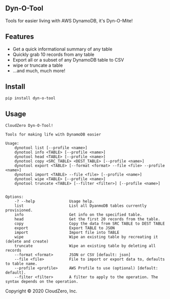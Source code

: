 Dyn-O-Tool
----------

Tools for easier living with AWS DynamoDB, it's Dyn-O-Mite!


Features
--------

* Get a quick informational summary of any table
* Quickly grab 10 records from any table
* Export all or a subset of any DynamoDB table to CSV
* wipe or truncate a table
* ...and much, much more!

Install
-------

    pip install dyn-o-tool
    
Usage
-----

    CloudZero Dyn-O-Tool!
    
    Tools for making life with DynamoDB easier
    
    Usage:
        dynotool list [--profile <name>]
        dynotool info <TABLE> [--profile <name>]
        dynotool head <TABLE> [--profile <name>]
        dynotool copy <SRC_TABLE> <DEST_TABLE> [--profile <name>]
        dynotool export <TABLE> [--format <format> --file <file> --profile <name>]
        dynotool import <TABLE> --file <file> [--profile <name>]
        dynotool wipe <TABLE> [--profile <name>]
        dynotool truncate <TABLE> [--filter <filter>] [--profile <name>]
    
    
    Options:
        -? --help               Usage help.
        list                    List all DyanmoDB tables currently provisioned.
        info                    Get info on the specified table.
        head                    Get the first 20 records from the table.
        copy                    Copy the data from SRC TABLE to DEST TABLE
        export                  Export TABLE to JSON
        import                  Import file into TABLE
        wipe                    Wipe an existing table by recreating it (delete and create)
        truncate                Wipe an existing table by deleting all records
        --format <format>       JSON or CSV [default: json]
        --file <file>           File to import or export data to, defaults to table name.
        --profile <profile>     AWS Profile to use (optional) [default: default].
        --filter <filter>       A filter to apply to the operation. The syntax depends on the operation.


Copyright &copy; 2020 CloudZero, Inc.